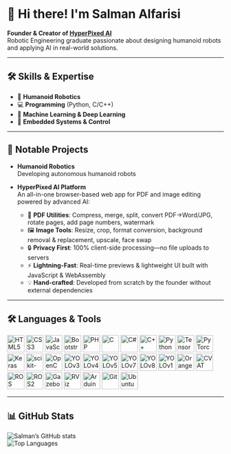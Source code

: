 # 👋 Hi there! I'm Salman Alfarisi

**Founder & Creator of [HyperPixed AI](https://www.hyperpixedai.com)**  
Robotic Engineering graduate passionate about designing humanoid robots and applying AI in real-world solutions.

---

## 🛠️ Skills & Expertise
- 🤖 **Humanoid Robotics**  
- 💻 **Programming** (Python, C/C++)  
- 🧠 **Machine Learning & Deep Learning**  
- 🔌 **Embedded Systems & Control**  

---

## 🚀 Notable Projects
- **Humanoid Robotics**  
  Developing autonomous humanoid robots 

- **HyperPixed AI Platform**  
  An all-in-one browser-based web app for PDF and image editing powered by advanced AI:  
  - 🔧 **PDF Utilities**: Compress, merge, split, convert PDF→Word/JPG, rotate pages, add page numbers, watermark  
  - 🖼️ **Image Tools**: Resize, crop, format conversion, background removal & replacement, upscale, face swap  
  - 🔒 **Privacy First**: 100% client-side processing—no file uploads to servers  
  - ⚡ **Lightning-Fast**: Real-time previews & lightweight UI built with JavaScript & WebAssembly  
  - 💡 **Hand-crafted**: Developed from scratch by the founder without external dependencies

---
## 🛠️ Languages & Tools

<p align="left">
  <!-- Web stack -->
  <img alt="HTML5"       width="40px" src="https://cdn.jsdelivr.net/gh/devicons/devicon/icons/html5/html5-original.svg" />
  <img alt="CSS3"        width="40px" src="https://cdn.jsdelivr.net/gh/devicons/devicon/icons/css3/css3-original.svg" />
  <img alt="JavaScript"  width="40px" src="https://cdn.jsdelivr.net/gh/devicons/devicon/icons/javascript/javascript-original.svg" />
  <img alt="Bootstrap"   width="40px" src="https://cdn.jsdelivr.net/gh/devicons/devicon/icons/bootstrap/bootstrap-original.svg" />
  <img alt="PHP"         width="40px" src="https://cdn.jsdelivr.net/gh/devicons/devicon/icons/php/php-original.svg" />

  <!-- Programming Languages -->
  <img alt="C"           width="40px" src="https://cdn.jsdelivr.net/gh/devicons/devicon/icons/c/c-original.svg" />
  <img alt="C#"          width="40px" src="https://cdn.jsdelivr.net/gh/devicons/devicon/icons/csharp/csharp-original.svg" />
  <img alt="C++"         width="40px" src="https://cdn.jsdelivr.net/gh/devicons/devicon/icons/cplusplus/cplusplus-original.svg" />
  <img alt="Python"      width="40px" src="https://cdn.jsdelivr.net/gh/devicons/devicon/icons/python/python-original.svg" />

  <!-- AI & ML Frameworks -->
  <img alt="TensorFlow"    width="40px" src="https://cdn.jsdelivr.net/gh/devicons/devicon/icons/tensorflow/tensorflow-original.svg" />
  <img alt="PyTorch"       width="40px" src="https://cdn.jsdelivr.net/gh/devicons/devicon/icons/pytorch/pytorch-original.svg" />
  <img alt="Keras"         width="40px" src="https://cdn.jsdelivr.net/gh/devicons/devicon/icons/keras/keras-original.svg" />
  <img alt="scikit-learn"  width="40px" src="https://cdn.jsdelivr.net/gh/devicons/devicon/icons/scikitlearn/scikitlearn-original.svg" />
  <img alt="OpenCV"        width="40px" src="https://cdn.jsdelivr.net/gh/devicons/devicon/icons/opencv/opencv-original.svg" />
  <img alt="YOLOv3"        width="40px" src="https://img.shields.io/badge/YOLOv3-000000?style=flat-square&logo=yolo&logoColor=white" />
  <img alt="YOLOv4"        width="40px" src="https://img.shields.io/badge/YOLOv4-000000?style=flat-square&logo=yolo&logoColor=white" />
  <img alt="YOLOv5"        width="40px" src="https://img.shields.io/badge/YOLOv5-000000?style=flat-square&logo=yolo&logoColor=white" />
  <img alt="YOLOv7"        width="40px" src="https://img.shields.io/badge/YOLOv7-000000?style=flat-square&logo=yolo&logoColor=white" />
  <img alt="YOLOv8"        width="40px" src="https://img.shields.io/badge/YOLOv8-000000?style=flat-square&logo=yolo&logoColor=white" />
  <img alt="YOLOv12"       width="40px" src="https://img.shields.io/badge/YOLOv12-000000?style=flat-square&logo=yolov12&logoColor=white" />

  <!-- Data Mining -->
  <img alt="Orange Data Mining" width="40px" src="https://img.shields.io/badge/Orange_Data_Mining-EE7624?style=flat-square&logo=orange&logoColor=white" />

  <!-- Robotics & Simulation -->
  <img alt="CVAT"    width="40px" src="https://img.shields.io/badge/CVAT-1A82F7?style=flat-square" />
  <img alt="ROS"     width="40px" src="https://img.shields.io/badge/ROS-000000?style=flat-square&logo=ros&logoColor=white" />
  <img alt="ROS2"    width="40px" src="https://img.shields.io/badge/ROS2-000000?style=flat-square&logo=ros&logoColor=white" />
  <img alt="Gazebo"  width="40px" src="https://img.shields.io/badge/Gazebo-00659C?style=flat-square&logo=gazebo&logoColor=white" />
  <img alt="RViz"    width="40px" src="https://img.shields.io/badge/RViz-4C6CB1?style=flat-square" />

  <!-- Embedded & Versioning -->
  <img alt="Arduino" width="40px" src="https://cdn.jsdelivr.net/gh/devicons/devicon/icons/arduino/arduino-original.svg" />
  <img alt="Git"     width="40px" src="https://cdn.jsdelivr.net/gh/devicons/devicon/icons/git/git-original.svg" />
  <img alt="Ubuntu"  width="40px" src="https://cdn.jsdelivr.net/gh/devicons/devicon/icons/ubuntu/ubuntu-plain.svg" />
</p>

---
## 📊 GitHub Stats
![Salman’s GitHub stats](https://github-readme-stats.vercel.app/api?username=salmanalfarisi11&show_icons=true&theme=default)  
![Top Languages](https://github-readme-stats.vercel.app/api/top-langs/?username=salmanalfarisi11&layout=compact&theme=default)

